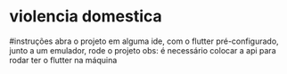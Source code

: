 # violencia domestica

#instruções 
abra o projeto em alguma ide, com o flutter pré-configurado, junto a um emulador, rode o projeto
obs: é necessário colocar a api para rodar
ter o flutter na máquina
